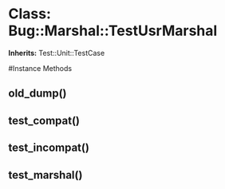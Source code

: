 # Class: Bug::Marshal::TestUsrMarshal
**Inherits:** Test::Unit::TestCase
    




#Instance Methods
## old_dump() [](#method-i-old_dump)

## test_compat() [](#method-i-test_compat)

## test_incompat() [](#method-i-test_incompat)

## test_marshal() [](#method-i-test_marshal)

